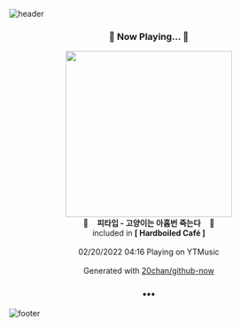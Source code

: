![header](https://capsule-render.vercel.app/api?type=wave&height=170&section=header&text=Hi.%20I'm%20SHIFT&fontColor=090707&fontAlignX=45&fontAlignY=65&fontSize=100)

<h3 align="center">🎵 Now Playing... 🎵</h3>
<p align="center">
  <a href="https://music.youtube.com/watch?v=epNEDfCjy0c">
    <img width="300" src="https://lh3.googleusercontent.com/HEEUTBzWgr0KARSLpqk883NQc08YxqvxFdv3Qb04vIQ0JwPBofZfyrXrg9Y4s64YL6u88EPuvXj1sLbu">
  </a>
  <br>
  🎵&nbsp&nbsp&nbsp <b>피타입 - 고양이는 아홉번 죽는다</b> &nbsp&nbsp&nbsp🎵
  <br>
  included in <b>[ Hardboiled Café ]</b>
  
  <br />
  <br />
  02/20/2022 04:16 Playing on YTMusic
  <br />
  <br />
  Generated with <a href="https://github.com/20chan/github-now">20chan/github-now</a>
</p>

<h3 align="center">•••</h3>

![footer](https://capsule-render.vercel.app/api?type=wave&height=150&section=footer)
